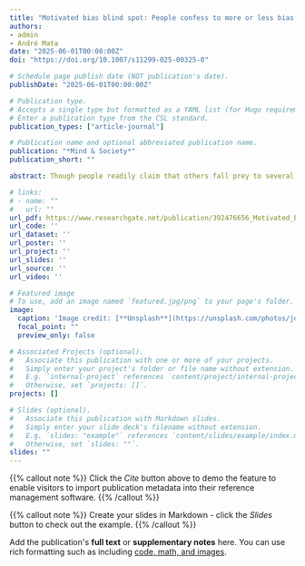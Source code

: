 ```yaml
---
title: "Motivated bias blind spot: People confess to more or less bias depending on its desirability"
authors:
- admin
- André Mata
date: "2025-06-01T00:00:00Z"
doi: "https://doi.org/10.1007/s11299-025-00325-0"

# Schedule page publish date (NOT publication's date).
publishDate: "2025-06-01T00:00:00Z"

# Publication type.
# Accepts a single type but formatted as a YAML list (for Hugo requirements).
# Enter a publication type from the CSL standard.
publication_types: ["article-journal"]

# Publication name and optional abbreviated publication name.
publication: "*Mind & Society*"
publication_short: ""

abstract: Though people readily claim that others fall prey to several biases, they are less likely to recognize those same biases in themselves – a tendency termed bias blind spot (Pronin et al. in Personality Social Psychol Bull 23:369–381, 2002). The bias blind spot is believed to emerge due to people’s overreliance on introspection for assessing their biases (which is unlikely to turn up evidence of bias), while bias in other people is ascribed based on their behaviors. Many biases, however, are perceived as negative and thus the bias blind spot may reflect the desire to see oneself in a positive light. Moreover, not all biases are necessarily undesirable, and thus people may be motivated to admit to biases that are considered desirable. We explore this motivational account for the bias blind spot by manipulating bias desirability within- and across-biases. Participants report a smaller bias blind spot after reading a bias description that focuses on its positive outcomes, relative to when the same description details its negative consequences (Study 1). We obtain convergent evidence when considering perceptions of bias desirability (Study 2) - The more a person rates a bias as desirable, the less bias blind spot they report for it. Implications are discussed with regard to what constitutes an adaptative bias – namely that a bias can be considered an error from the logical standpoint and nevertheless be socially advantageous and thus adaptive.

# links:
# - name: ""
#   url: ""
url_pdf: https://www.researchgate.net/publication/392476656_Motivated_bias_blind_spot_people_confess_to_more_or_less_bias_depending_on_its_desirability
url_code: ''
url_dataset: ''
url_poster: ''
url_project: ''
url_slides: ''
url_source: ''
url_video: ''

# Featured image
# To use, add an image named `featured.jpg/png` to your page's folder. 
image:
  caption: 'Image credit: [**Unsplash**](https://unsplash.com/photos/jdD8gXaTZsc)'
  focal_point: ""
  preview_only: false

# Associated Projects (optional).
#   Associate this publication with one or more of your projects.
#   Simply enter your project's folder or file name without extension.
#   E.g. `internal-project` references `content/project/internal-project/index.md`.
#   Otherwise, set `projects: []`.
projects: []

# Slides (optional).
#   Associate this publication with Markdown slides.
#   Simply enter your slide deck's filename without extension.
#   E.g. `slides: "example"` references `content/slides/example/index.md`.
#   Otherwise, set `slides: ""`.
slides: ""
---
```


{{% callout note %}}
Click the *Cite* button above to demo the feature to enable visitors to import publication metadata into their reference management software.
{{% /callout %}}

{{% callout note %}}
Create your slides in Markdown - click the *Slides* button to check out the example.
{{% /callout %}}

Add the publication's **full text** or **supplementary notes** here. You can use rich formatting such as including [code, math, and images](https://docs.hugoblox.com/content/writing-markdown-latex/).
